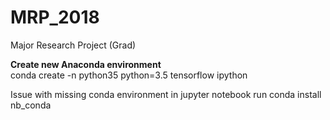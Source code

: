 # MRP_2018
Major Research Project (Grad) 


<b>Create new Anaconda environment</b><br>
conda create -n python35 python=3.5 tensorflow ipython


Issue with missing conda environment in jupyter notebook
run conda install nb_conda

